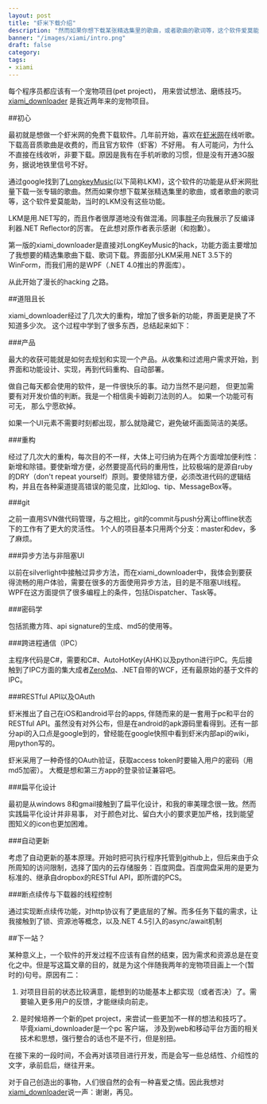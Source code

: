 ```yaml
---
layout: post
title: "虾米下载介绍"
description: "然而如果你想下载某张精选集里的歌曲，或者歌曲的歌词等，这个软件爱莫能助，当时的LKM没有这些功能。<br/>做自己每天都会使用的软件，是一件很快乐的事。<br/>动力当然不是问题， 但更加需要有对开发价值的判断。<br/>我是一个相信奥卡姆剃刀法则的人。<br/>考虑了自动更新的基本原理。<br/>百度网盘采用的是更为标准的、继承自dropbox的RESTful API，即所谓的PCS。<br/>某种意义上，一个软件的开发过程不应该有自然的结束，因为需求和资源总是在变化之中。<br/>但是写这篇文章的目的，就是为这个伴随我两年的宠物项目画上一个(暂时的)句号。<br/>对项目目前的状态比较满意，能想到的功能基本上都实现（或者否决）了。<br/>对于自己创造出的事物，人们很自然的会有一种喜爱之情。"
banner: "/images/xiami/intro.png"
draft: false
category: 
tags:
- xiami
---
```


每个程序员都应该有一个宠物项目(pet project)， 用来尝试想法、磨练技巧。 [xiami_downloader](https://github.com/vindurriel/xiami_downloader) 是我近两年来的宠物项目。

##初心

最初就是想做一个虾米网的免费下载软件。几年前开始，喜欢在[虾米网](http://www.xiami.com/)在线听歌。下载高音质歌曲是收费的，而且官方软件（虾客）不好用。
有人可能问，为什么不直接在线收听，非要下载。原因是我有在手机听歌的习惯，但是没有开通3G服务，据说地铁里信号不好。

通过google找到了[LongkeyMusic](http://longkeymusic.com/)(以下简称LKM)，这个软件的功能是从虾米网批量下载一张专辑的歌曲。然而如果你想下载某张精选集里的歌曲，或者歌曲的歌词等，这个软件爱莫能助，当时的LKM没有这些功能。

LKM是用.NET写的，而且作者很厚道地没有做混淆。同事[胖子](http://weibo.com/818871231)向我展示了反编译利器.NET Reflector的厉害。 在此想对原作者表示感谢（和抱歉）。

第一版的xiami_downloader是直接对LongKeyMusic的hack，功能方面主要增加了我想要的精选集歌曲下载、歌词下载。界面部分LKM采用.NET 3.5下的WinForm，而我们用的是WPF（.NET 4.0推出的界面库）。

从此开始了漫长的hacking 之路。

##道阻且长

xiami_downloader经过了几次大的重构，增加了很多新的功能，界面更是换了不知道多少次。
这个过程中学到了很多东西，总结起来如下：

###产品

最大的收获可能就是如何去规划和实现一个产品。从收集和过滤用户需求开始，到界面和功能设计、实现，再到代码重构、自动部署。

做自己每天都会使用的软件，是一件很快乐的事。动力当然不是问题， 但更加需要有对开发价值的判断。我是一个相信奥卡姆剃刀法则的人。 如果一个功能可有可无， 那么宁愿砍掉。 

如果一个UI元素不需要时刻都出现，那么就隐藏它，避免破坏画面简洁的美感。

###重构

经过了几次大的重构，每次目的不一样，大体上可归纳为在两个方面增加便利性：新增和除错。要使新增方便，必然要提高代码的重用性，比较极端的是源自ruby的DRY（don't repeat yourself）原则。要使除错方便，必须改进代码的逻辑结构，并且在各种渠道提高错误的能见度，比如log、tip、MessageBox等。

###git

之前一直用SVN做代码管理，与之相比，git的commit与push分离让offline状态下的工作有了更大的灵活性。 1个人的项目基本只用两个分支：master和dev，多了麻烦。

###异步方法与非阻塞UI

以前在silverlight中接触过异步方法，而在xiami_downloader中，我体会到要获得流畅的用户体验，需要在很多的方面使用异步方法，目的是不阻塞UI线程。WPF在这方面提供了很多编程上的条件，包括Dispatcher、Task等。

###密码学

包括凯撒方阵、api signature的生成、md5的使用等。

###跨进程通信（IPC）

主程序代码是C#，需要和C#、AutoHotKey(AHK)以及python进行IPC。先后接触到了IPC方面的集大成者[ZeroMq](http://www.zeromq.org/)、.NET自带的WCF，还有最原始的基于文件的IPC。

###RESTful API以及OAuth

虾米推出了自己在iOS和android平台的apps, 伴随而来的是一套用于pc和平台的RESTful API。虽然没有对外公布，但是在android的apk源码里看得到。还有一部分api的入口点是google到的，曾经能在google快照中看到虾米内部api的wiki，用python写的。

虾米采用了一种奇怪的OAuth验证，获取access token时要输入用户的密码（用md5加密）。
大概是想和第三方app的登录验证兼容吧。

###扁平化设计

最初是从windows 8和gmail接触到了扁平化设计，和我的审美理念很一致。然而实践扁平化设计并非易事， 对于颜色对比、留白大小的要求更加严格，找到能望图知义的icon也更加困难。

###自动更新

考虑了自动更新的基本原理。开始时把可执行程序托管到github上，但后来由于众所周知的访问限制，选择了国内的云存储服务：百度网盘。百度网盘采用的是更为标准的、继承自dropbox的RESTful API，即所谓的PCS。

###断点续传与下载器的线程控制

通过实现断点续传功能，对http协议有了更底层的了解。而多任务下载的需求，让我接触到了锁、资源池等概念，以及.NET 4.5引入的async/await机制  

##下一站？

某种意义上，一个软件的开发过程不应该有自然的结束，因为需求和资源总是在变化之中。但是写这篇文章的目的，就是为这个伴随我两年的宠物项目画上一个(暂时的)句号。原因有二：

1. 对项目目前的状态比较满意，能想到的功能基本上都实现（或者否决）了。需要输入更多用户的反馈，才能继续向前走。 

2. 是时候培养一个新的pet project，来尝试一些更加不一样的想法和技巧了。 毕竟xiami_downloader是一个pc 客户端， 涉及到web和移动平台方面的相关技术和思想，强行整合的话也不是不行，但是别扭。

在接下来的一段时间，不会再对该项目进行开发，而是会写一些总结性、介绍性的文字，承前启后，继往开来。

对于自己创造出的事物，人们很自然的会有一种喜爱之情。因此我想对[xiami_downloader](https://github.com/vindurriel/xiami_downloader)说一声：谢谢，再见。